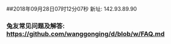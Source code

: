 ##2018年09月28日07时12分07秒 新址: 142.93.89.90
### 兔友常见问题及解答: https://github.com/wanggonging/d/blob/w/FAQ.md
